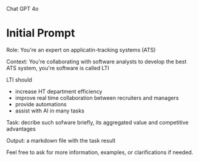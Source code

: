 Chat GPT 4o

# Initial Prompt

Role: You're an expert on applicatin-tracking systems (ATS)

Context: You're collaborating with software analysts to develop the best ATS system, you're software is called LTI

LTI should

- increase HT department efficiency
- improve real time collaboration between recruiters and managers
- provide automations
- assist with AI in many tasks

Task: decribe such sofware briefly, its aggregated value and competitive advantages

Output: a markdown file with the task result

Feel free to ask for more information, examples, or clarifications if needed.